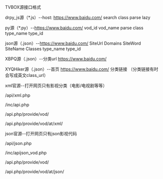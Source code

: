 TVBOX源接口格式


drpy_js源（*.js）--host: https://www.baidu.com/ search class parse lazy


py源（*.py）--https://www.baidu.com/ vod_id vod_name parse class type_name type_id


json源（.json）--https://www.baidu.com/ SiteUrl Domains SiteWord SiteName Classes type_name type_id


XBPQ源（.json）--分类url https://www.baidu.com/


XYQHiker源（.json）--首页 https://www.baidu.com/ 分类链接 （分类链接有时会写成英文class_url）


xml官源--打开网页只有影视分类（电影/电视剧等等）


/api/xml.php


/inc/api.php


/api.php/provide/vod/


/api.php/provide/vod/at/xml/


json官源--打开网页只有json影视代码


/api/json.php


/inc/apijson_vod.php


/api.php/provide/vod/


/api.php/provide/vod/at/json/
